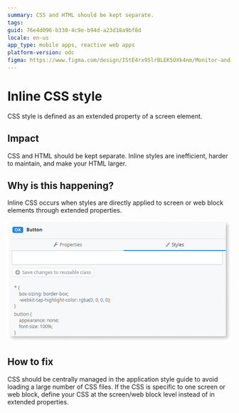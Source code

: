 ```yaml
---
summary: CSS and HTML should be kept separate. 
tags: 
guid: 76e4d096-b330-4c9e-b94d-a23d18a9bf8d
locale: en-us
app_type: mobile apps, reactive web apps
platform-version: odc
figma: https://www.figma.com/design/IStE4rx9SlrBLEK5OXk4nm/Monitor-and-troubleshoot-apps?node-id=3608-10&node-type=CANVAS&t=fthXEWMKgTfJEg1k-0
---
```


# Inline CSS style

CSS style is defined as an extended property of a screen element.

## Impact

CSS and HTML should be kept separate. Inline styles are inefficient, harder to maintain, and make your HTML larger.

## Why is this happening?

Inline CSS occurs when styles are directly applied to screen or web block elements through extended properties.

![Screenshot of the extended properties panel showing inline CSS styles applied to a screen element.](images/odcs-extended-properties.png "Extended Properties Panel")

## How to fix

CSS should be centrally managed in the application style guide to avoid loading a large number of CSS files. If the CSS is specific to one screen or web block, define your CSS at the screen/web block level instead of in extended properties.
